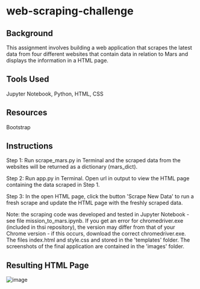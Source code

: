 # web-scraping-challenge

## Background

This assignment involves building a web application that scrapes the latest data from four different websites that contain data in relation to Mars and displays the information in a HTML page. 

## Tools Used

Jupyter Notebook, Python, HTML, CSS

## Resources

Bootstrap

## Instructions

Step 1: Run scrape_mars.py in Terminal and the scraped data from the websites will be returned as a dictionary (mars_dict).

Step 2: Run app.py in Terminal. Open url in output to view the HTML page containing the data scraped in Step 1.

Step 3: In the open HTML page, click the button 'Scrape New Data' to run a fresh scrape and update the HTML page with the freshly scraped data.

Note: the scraping code was developed and tested in Jupyter Notebook - see file mission_to_mars.ipynb. If you get an error for chromedriver.exe (included in thsi repository), the version may differ from that of your Chrome version - if this occurs, download the correct chromedriver.exe. The files index.html and style.css and stored in the 'templates' folder. The screenshots of the final application are contained in the 'images' folder.

## Resulting HTML Page
![image](https://user-images.githubusercontent.com/86386401/140608321-1a52dc40-2118-44a2-b7d1-0da9be0704a8.png)
